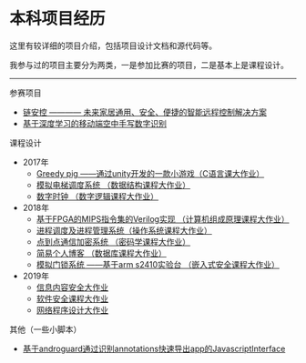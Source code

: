# 本科项目经历

这里有较详细的项目介绍，包括项目设计文档和源代码等。

我参与过的项目主要分为两类，一是参加比赛的项目，二是基本上是课程设计。

***

参赛项目

- [链安控 ———— 未来家居通用、安全、便捷的智能远程控制解决方案](./2018_04_链安控/)
- [基于深度学习的移动端空中手写数字识别](./2019_08_基于深度学习的移动端空中手写数字识别/)


课程设计

- 2017年
  - [Greedy pig ——通过unity开发的一款小游戏（C语言课大作业）](./2017_05_Greedy_pig/)
  - [模拟电梯调度系统 （数据结构课程大作业）](./2017_12_模拟电梯调度系统/)
  - [数字时钟 （数字逻辑课程大作业）](./2017_12_数字时钟/)
- 2018年
  - [基于FPGA的MIPS指令集的Verilog实现 （计算机组成原理课程大作业）](./2018_04_基于FPGA的MIPS的Verilog实现/)
  - [进程调度及进程管理系统（操作系统课程大作业）](./2018_12_进程调度及进程管理系统/)
  - [点到点通信加密系统 （密码学课程大作业）](./2018_12_点到点通信加密系统/)
  - [简易个人博客 （数据库课程大作业）](./2018_12_简易个人博客/)
  - [模拟门锁系统 ——基于arm s2410实验台 （嵌入式安全课程大作业）](./2018_12_模拟门锁系统/)
- 2019年
  - [信息内容安全大作业](./2019_05_信息内容安全/)
  - [软件安全课程大作业](./2019_06_软件安全课程大作业/)
  - [网络程序设计大作业](./2019_06_网络程序设计大作业)

其他（一些小脚本）

- [基于androguard通过识别annotations快速导出app的JavascriptInterface](./other/2019_01_JavascriptInterface/)

